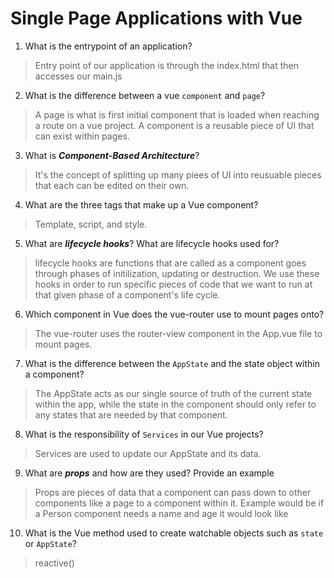 # Single Page Applications with Vue
01. What is the entrypoint of an application?

  > Entry point of our application is through the index.html that then accesses our main.js

02. What is the difference between a vue `component` and `page`?

  > A page is what is first initial component that is loaded when reaching a route on a vue project. A component is a reusable piece of UI that can exist within pages.

03. What is ***Component-Based Architecture***?

  > It's the concept of splitting up many piees of UI into reusuable pieces that each can be edited on their own.

04. What are the three tags that make up a Vue component?

  > Template, script, and style.

05. What are ***lifecycle hooks***? What are lifecycle hooks used for?

  > lifecycle hooks are functions that are called as a component goes through phases of initilization, updating or destruction. We use these hooks in order to run specific pieces of code that we want to run at that given phase of a component's life cycle.

06. Which component in Vue does the vue-router use to mount pages onto?

  > The vue-router uses the router-view component in the App.vue file to mount pages.
07. What is the difference between the `AppState` and the state object within a component?

  > The AppState acts as our single source of truth of the current state within the app, while the state in the component should only refer to any states that are needed by that component.

08. What is the responsibility of `Services` in our Vue projects?

  > Services are used to update our AppState and its data.

09. What are ***props*** and how are they used? Provide an example

  > Props are pieces of data that a component can pass down to other components like a page to a component within it. Example would be if a Person component needs a name and age it would look like <Person :name="Mason" :age="25" />

10. What is the Vue method used to create watchable objects such as `state` or `AppState`?

  > reactive()
